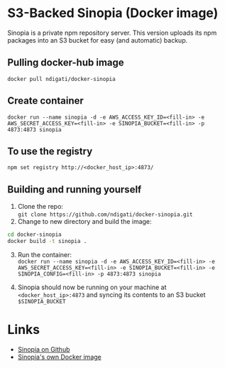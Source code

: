 # S3-Backed Sinopia (Docker image)
Sinopia is a private npm repository server. This version uploads its npm packages into an S3 bucket for easy (and automatic) backup.

## Pulling docker-hub image
` docker pull ndigati/docker-sinopia `

## Create container
` docker run --name sinopia -d -e AWS_ACCESS_KEY_ID=<fill-in> -e AWS_SECRET_ACCESS_KEY=<fill-in> -e SINOPIA_BUCKET=<fill-in> -p 4873:4873 sinopia `


## To use the registry
` npm set registry http://<docker_host_ip>:4873/ `

## Building and running yourself
1. Clone the repo:  
` git clone https://github.com/ndigati/docker-sinopia.git `
2. Change to new directory and build the image:  

 ```bash
 cd docker-sinopia
 docker build -t sinopia . 
 ```
 
3. Run the container:  
	` docker run --name sinopia -d -e AWS_ACCESS_KEY_ID=<fill-in> -e AWS_SECRET_ACCESS_KEY=<fill-in> -e SINOPIA_BUCKET=<fill-in> -e SINOPIA_CONFIG=<fill-in> -p 4873:4873 sinopia `

4. Sinopia should now be running on your machine at `<docker_host_ip>:4873` and syncing its contents to an S3 bucket `$SINOPIA_BUCKET`

# Links
- [Sinopia on Github](https://github.com/rlidwka/sinopia)
- [Sinopia's own Docker image](https://hub.docker.com/r/keyvanfatehi/sinopia/)

